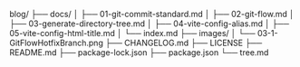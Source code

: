 blog/
├── docs/
│   ├── 01-git-commit-standard.md
│   ├── 02-git-flow.md
│   ├── 03-generate-directory-tree.md
│   ├── 04-vite-config-alias.md
│   ├── 05-vite-config-html-title.md
│   └── index.md
├── images/
│   └── 03-1-GitFlowHotfixBranch.png
├── CHANGELOG.md
├── LICENSE
├── README.md
├── package-lock.json
├── package.json
└── tree.md
